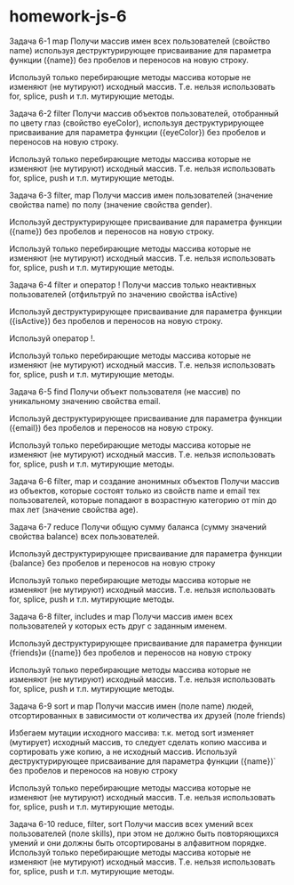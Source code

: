 # homework-js-6

Задача 6-1 map Получи массив имен всех пользователей (свойство name) используя деструктурирующее присваивание для параметра функции ({name}) без пробелов и переносов на новую строку.

Используй только перебирающие методы массива которые не изменяют (не мутируют) исходный массив. Т.е. нельзя использовать for, splice, push и т.п. мутирующие методы.

Задача 6-2 filter Получи массив объектов пользователей, отобранный по цвету глаз (свойство eyeColor), используя деструктурирующее присваивание для параметра функции ({eyeColor}) без пробелов и переносов на новую строку.

Используй только перебирающие методы массива которые не изменяют (не мутируют) исходный массив. Т.е. нельзя использовать for, splice, push и т.п. мутирующие методы.

Задача 6-3 filter, map Получи массив имен пользователей (значение свойства name) по полу (значение свойства gender).

Используй деструктурирующее присваивание для параметра функции ({name}) без пробелов и переносов на новую строку.

Используй только перебирающие методы массива которые не изменяют (не мутируют) исходный массив. Т.е. нельзя использовать for, splice, push и т.п. мутирующие методы.

Задача 6-4 filter и оператор ! Получи массив только неактивных пользователей (отфильтруй по значению свойства isActive)

Используй деструктурирующее присваивание для параметра функции ({isActive}) без пробелов и переносов на новую строку.

Используй оператор !.

Используй только перебирающие методы массива которые не изменяют (не мутируют) исходный массив. Т.е. нельзя использовать for, splice, push и т.п. мутирующие методы.

Задача 6-5 find Получи объект пользователя (не массив) по уникальному значению свойства email.

Используй деструктурирующее присваивание для параметра функции ({email}) без пробелов и переносов на новую строку.

Используй только перебирающие методы массива которые не изменяют (не мутируют) исходный массив. Т.е. нельзя использовать for, splice, push и т.п. мутирующие методы.

Задача 6-6 filter, map и создание анонимных объектов Получи массив из объектов, которые состоят только из свойств name и email тех пользователей, которые попадают в возрастную категорию от min до max лет (значение свойства age).

Задача 6-7 reduce Получи общую сумму баланса (сумму значений свойства balance) всех пользователей.

Используй деструктурирующее присваивание для параметра функции {balance} без пробелов и переносов на новую строку

Используй только перебирающие методы массива которые не изменяют (не мутируют) исходный массив. Т.е. нельзя использовать for, splice, push и т.п. мутирующие методы.

Задача 6-8 filter, includes и map Получи массив имен всех пользователей у которых есть друг с заданным именем.

Используй деструктурирующее присваивание для параметра функции {friends}и ({name}) без пробелов и переносов на новую строку

Используй только перебирающие методы массива которые не изменяют (не мутируют) исходный массив. Т.е. нельзя использовать for, splice, push и т.п. мутирующие методы.

Задача 6-9 sort и map Получи массив имен (поле name) людей, отсортированных в зависимости от количества их друзей (поле friends)

Избегаем мутации исходного массива: т.к. метод sort изменяет (мутирует) исходный массив, то следует сделать копию массива и сортировать уже копию, а не исходный массив. Используй деструктурирующее присваивание для параметра функции ({name})` без пробелов и переносов на новую строку

Используй только перебирающие методы массива которые не изменяют (не мутируют) исходный массив. Т.е. нельзя использовать for, splice, push и т.п. мутирующие методы.

Задача 6-10 reduce, filter, sort Получи массив всех умений всех пользователей (поле skills), при этом не должно быть повторяющихся умений и они должны быть отсортированы в алфавитном порядке. Используй только перебирающие методы массива которые не изменяют (не мутируют) исходный массив. Т.е. нельзя использовать for, splice, push и т.п. мутирующие методы.
